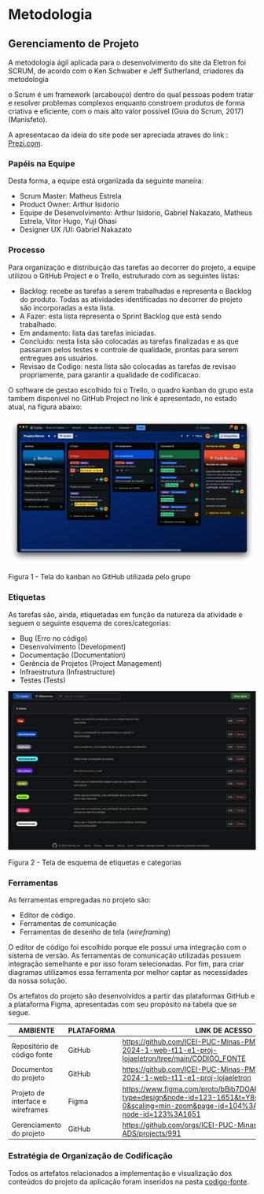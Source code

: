 
# Metodologia 

## Gerenciamento de Projeto

A metodologia ágil aplicada para o desenvolvimento do site da Eletron foi SCRUM, de acordo com o Ken Schwaber e Jeff Sutherland, criadores da metodologia

o Scrum é um framework (arcabouço) dentro do qual pessoas podem tratar e resolver problemas complexos enquanto constroem produtos de forma criativa e eficiente, com o mais alto valor possível (Guia do Scrum, 2017) (Manisfeto). 

A apresentacao da ideia do site pode ser apreciada atraves do link :
[Prezi.com](https://prezi.com/view/DpHqvSnJCJKi8JLxV45L/). 

### Papéis na Equipe

Desta forma, a equipe está organizada da seguinte maneira:
<ul>
  <li>Scrum Master: Matheus Estrela</li>
  <li>Product Owner: Arthur Isidorio </li>
  <li>Equipe de Desenvolvimento: Arthur Isidorio, Gabriel Nakazato, Matheus Estrela, Vitor Hugo, Yuji Ohasi
</li>
  <li>Designer UX /UI: Gabriel Nakazato</li>
</ul>

### Processo

Para organização e distribuição das tarefas ao decorrer do projeto, a equipe utilizou o GitHub Project e o Trello, estruturado com as seguintes listas: 

<ul>
  <li> Backlog: recebe as tarefas a serem trabalhadas e representa o Backlog do produto. Todas as atividades identificadas no decorrer do projeto são incorporadas a esta lista.</li>
  <li>A Fazer: esta lista representa o Sprint Backlog que está sendo trabalhado.</li>
  <li>Em andamento: lista das tarefas iniciadas.</li>
  <li>Concluido: nesta lista são colocadas as tarefas finalizadas e as que passaram pelos testes e controle de qualidade, prontas para serem entregues aos usuários.</li>
  <li>Revisao de Codigo: nesta lista são colocadas as tarefas de revisao propriamente, para garantir a qualidade de codificacao.</li>
 </ul>

O software de gestao escolhido foi o Trello, o quadro kanban do grupo esta tambem disponivel no GitHub Project no link é apresentado, no estado atual, na figura abaixo:

![Kanban](/DOCUMENTACAO/imgs/trello.png)
<figcaption>Figura 1 - Tela do kanban no GitHub utilizada pelo grupo</figcaption>


<h3>Etiquetas</h3>
<p>As tarefas são, ainda, etiquetadas em função da natureza da atividade e seguem o seguinte esquema de cores/categorias:</p>

<ul>
  <li>Bug (Erro no código)</li>
  <li>Desenvolvimento (Development)</li>
  <li>Documentação (Documentation)</li>
  <li>Gerência de Projetos (Project Management)</li>
  <li>Infraestrutura (Infrastructure)</li>
  <li>Testes (Tests)</li>
</ul>

![Kanban](/DOCUMENTACAO/imgs/etiquetas.png)
    <figcaption>Figura 2 - Tela de esquema de etiquetas e categorias</figcaption>
  
### Ferramentas

As ferramentas empregadas no projeto são:

- Editor de código.
- Ferramentas de comunicação
- Ferramentas de desenho de tela (_wireframing_)

O editor de código foi escolhido porque ele possui uma integração com o
sistema de versão. As ferramentas de comunicação utilizadas possuem
integração semelhante e por isso foram selecionadas. Por fim, para criar
diagramas utilizamos essa ferramenta por melhor captar as
necessidades da nossa solução.

<p>Os artefatos do projeto são desenvolvidos a partir das plataformas GitHub e a plataforma Figma, apresentadas com seu propósito na tabela que se segue.<p/>

| AMBIENTE | PLATAFORMA |LINK DE ACESSO                 |
|--------------------|--------------------------------------------------------------------------------|----------------------------------------|
|Repositório de código fonte | GitHub | https://github.com/ICEI-PUC-Minas-PMV-ADS/pmv-ads-2024-1-web-t11-e1-proj-lojaeletron/tree/main/CODIGO_FONTE |
|Documentos do projeto  | GitHub |https://github.com/ICEI-PUC-Minas-PMV-ADS/pmv-ads-2024-1-web-t11-e1-proj-lojaeletron  |
|Projeto de interface e wireframes | Figma | https://www.figma.com/proto/bBib7DOAPrS7W4iJdiVifg/Loja?type=design&node-id=123-1651&t=Y8sZBuxTe8lXCPe4-0&scaling=min-zoom&page-id=104%3A2&starting-point-node-id=123%3A1651 |
|Gerenciamento do projeto  | GitHub | https://github.com/orgs/ICEI-PUC-Minas-PMV-ADS/projects/991 |

### Estratégia de Organização de Codificação 

Todos os artefatos relacionados a implementação e visualização dos conteúdos do projeto da aplicação foram inseridos na pasta 
[codigo-fonte](https://github.com/ICEI-PUC-Minas-PMV-ADS/pmv-ads-2024-1-web-t11-e1-proj-lojaeletron/blob/main/README.md). 
